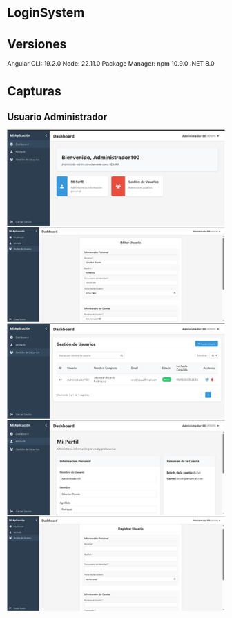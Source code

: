 # LoginSystem

# Versiones
Angular CLI: 19.2.0
Node: 22.11.0
Package Manager: npm 10.9.0
.NET 8.0

# Capturas
## Usuario Administrador
![Dashboard](./ImagenesAdmin/Dashboard.PNG)
![EditarUsuario](./ImagenesAdmin/EditarUsuario.PNG)
![GestionDeUsuarios](./ImagenesAdmin/GestionDeUsuarios.PNG)
![Perfil](./ImagenesAdmin/Perfil.PNG)
![RegistrarUsuario](./ImagenesAdmin/RegistrarUsuario.PNG)
